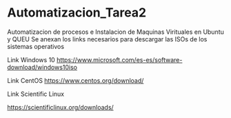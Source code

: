 # Automatizacion_Tarea2
Automatizacion de procesos e Instalacion de Maquinas Virituales en Ubuntu y QUEU
Se anexan los links necesarios para descargar las ISOs de los sistemas operativos

Link Windows 10
https://www.microsoft.com/es-es/software-download/windows10iso

Link CentOS
https://www.centos.org/download/

Link Scientific Linux

https://scientificlinux.org/downloads/
